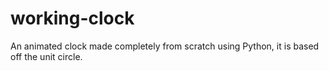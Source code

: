 # working-clock
An animated clock made completely from scratch using Python, it is based off the unit circle.
